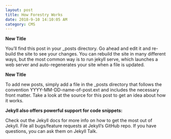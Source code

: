 ```yaml
---
layout: post
title: How Forestry Works
date: 2018-9-10 14:10:05 AM
category: CMS
---
```


**New Title**

You’ll find this post in your _posts directory. Go ahead and edit it and re-build the site to see your changes. You can rebuild the site in many different ways, but the most common way is to run jekyll serve, which launches a web server and auto-regenerates your site when a file is updated.

**New Title**

To add new posts, simply add a file in the _posts directory that follows the convention YYYY-MM-DD-name-of-post.ext and includes the necessary front matter. Take a look at the source for this post to get an idea about how it works.

**Jekyll also offers powerful support for code snippets:**

Check out the Jekyll docs for more info on how to get the most out of Jekyll. File all bugs/feature requests at Jekyll’s GitHub repo. If you have questions, you can ask them on Jekyll Talk.